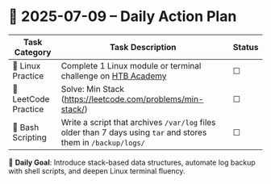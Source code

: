 # 📌 2025-07-09 – Daily Action Plan

| Task Category         | Task Description                                                                                                 | Status |
|----------------------|--------------------------------------------------------------------------------------------------------------------|--------|
| 🐧 Linux Practice      | Complete 1 Linux module or terminal challenge on [HTB Academy](https://academy.hackthebox.com/)                   | ☐      |
| 🧠 LeetCode Practice   | Solve: Min Stack (https://leetcode.com/problems/min-stack/)                                                      | ☐      |
| 📜 Bash Scripting      | Write a script that archives `/var/log` files older than 7 days using `tar` and stores them in `/backup/logs/`  | ☐      |

🎯 **Daily Goal**: Introduce stack-based data structures, automate log backup with shell scripts, and deepen Linux terminal fluency.
